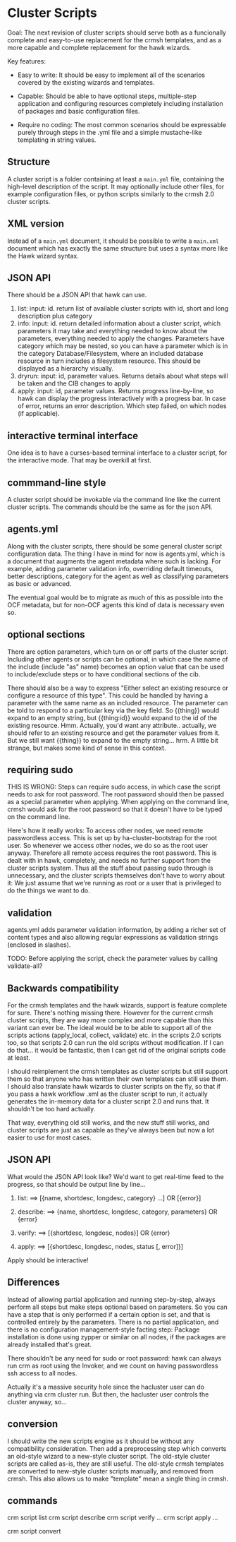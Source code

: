 # Cluster Scripts

Goal: The next revision of cluster scripts should serve both as a
funcionally complete and easy-to-use replacement for the crmsh
templates, and as a more capable and complete replacement for the hawk
wizards.

Key features:

- Easy to write: It should be easy to implement all of the scenarios
  covered by the existing wizards and templates.

- Capable: Should be able to have optional steps, multiple-step
  application and configuring resources completely including
  installation of packages and basic configuration files.

- Require no coding: The most common scenarios should be expressable
  purely through steps in the .yml file and a simple mustache-like
  templating in string values.

## Structure

A cluster script is a folder containing at least a `main.yml` file,
containing the high-level description of the script. It may optionally
include other files, for example configuration files, or python
scripts similarly to the crmsh 2.0 cluster scripts.


## XML version

Instead of a `main.yml` document, it should be possible to write a
`main.xml` document which has exactly the same structure but uses a
syntax more like the Hawk wizard syntax.

## JSON API

There should be a JSON API that hawk can use.

1. list: input: id. return list of available cluster scripts with id, short
and long description plus category
2. info: input: id. return detailed information about a cluster script, which
parameters it may take and everything needed to know about the
parameters, everything needed to apply the changes. Parameters have
category which may be nested, so you can have a parameter which is in
the category Database/Filesystem, where an included database resource
in turn includes a filesystem resource. This should be displayed as a
hierarchy visually.
3. dryrun: input: id, parameter values. Returns details about what
steps will be taken and the CIB changes to apply
4. apply: input: id, parameter values. Returns progress line-by-line,
so hawk can display the progress interactively with a progress bar.
In case of error, returns an error description. Which step failed, on
which nodes (if applicable).

## interactive terminal interface

One idea is to have a curses-based terminal interface to a cluster
script, for the interactive mode. That may be overkill at first.

## commmand-line style

A cluster script should be invokable via the command line like the
current cluster scripts. The commands should be the same as for the
json API.

## agents.yml

Along with the cluster scripts, there should be some general cluster
script configuration data. The thing I have in mind for now is
agents.yml, which is a document that augments the agent metadata where
such is lacking. For example, adding parameter validation info,
overriding default timeouts, better descriptions, category for the
agent as well as classifying parameters as basic or advanced.

The eventual goal would be to migrate as much of this as possible into
the OCF metadata, but for non-OCF agents this kind of data is
necessary even so.


## optional sections

There are option parameters, which turn on or off parts of the cluster
script. Including other agents or scripts can be optional, in which
case the name of the include (include "as" name) becomes an option
value that can be used to include/exclude steps or to have conditional
sections of the cib.

There should also be a way to express "Either select an existing
resource or configure a resource of this type". This could be handled
by having a parameter with the same name as an included resource. The
parameter can be told to respond to a particular key via the key
field. So {{thing}} would expand to an empty string, but {{thing:id}}
would expand to the id of the existing resource. Hmm. Actually, you'd
want any attribute.. actually, we should refer to an existing resource
and get the parameter values from it. But we still want {{thing}} to
expand to the empty string... hrm. A little bit strange, but makes
some kind of sense in this context.

## requiring sudo

THIS IS WRONG:
Steps can require sudo access, in which case the script needs to ask
for root password. The root password should then be passed as a
special parameter when applying. When applying on the command line,
crmsh would ask for the root password so that it doesn't have to be
typed on the command line.

Here's how it really works: To access other nodes, we need remote
passwordless access. This is set up by ha-cluster-bootstrap for the
root user. So whenever we access other nodes, we do so as the root
user anyway. Therefore all remote access requires the root
password. This is dealt with in hawk, completely, and needs no further
support from the cluster scripts system. Thus all the stuff about
passing sudo through is unnecessary, and the cluster scripts
themselves don't have to worry about it: We just assume that we're
running as root or a user that is privileged to do the things we want
to do.

## validation

agents.yml adds parameter validation information, by adding a richer
set of content types and also allowing regular expressions as
validation strings (enclosed in slashes).

TODO: Before applying the script, check the parameter values by
calling <agent> validate-all?

## Backwards compatibility

For the crmsh templates and the hawk wizards, support is feature
complete for sure. There's nothing missing there. However for the
current crmsh cluster scripts, they are way more complex and more
capable than this variant can ever be. The ideal would be to be able
to support all of the scripts actions (apply_local, collect, validate)
etc. in the scripts 2.0 scripts too, so that scripts 2.0 can run the
old scripts without modification. If I can do that... it would be
fantastic, then I can get rid of the original scripts code at least.

I should reimplement the crmsh templates as cluster scripts but still
support them so that anyone who has written their own templates can
still use them. I should also translate hawk wizards to cluster
scripts on the fly, so that if you pass a hawk workflow .xml as the
cluster script to run, it actually generates the in-memory data for a
cluster script 2.0 and runs that. It shouldn't be too hard actually.

That way, everything old still works, and the new stuff still works,
and cluster scripts are just as capable as they've always been but now
a lot easier to use for most cases.


## JSON API

What would the JSON API look like? We'd want to get real-time feed to
the progress, so that should be output line by line...

1. list: ==>
[{name, shortdesc, longdesc, category} ...]
OR
[{error}]

2. describe: <name> ==>
{name, shortdesc, longdesc, category, parameters}
OR
{error}

3. verify: <name> <parameters> ==>
[{shortdesc, longdesc, nodes}]
OR
{error}

4. apply: <name> <parameters> ==>
[{shortdesc, longdesc, nodes, status [, error]}]

Apply should be interactive!


## Differences

Instead of allowing partial application and running step-by-step,
always perform all steps but make steps optional based on
parameters. So you can have a step that is only performed if a certain
option is set, and that is controlled entirely by the
parameters. There is no partial application, and there is no
configuration management-style facting step: Package installation is
done using zypper or similar on all nodes, if the packages are already
installed that's great.

There shouldn't be any need for sudo or root password: hawk can always
run crm as root using the Invoker, and we count on having passwordless
ssh access to all nodes.

Actually it's a massive security hole since the hacluster user can do
anything via crm cluster run. But then, the hacluster user controls
the cluster anyway, so...

## conversion

I should write the new scripts engine as it should be without any
compatibility consideration. Then add a preprocessing step which
converts an old-style wizard to a new-style cluster script. The
old-style cluster scripts are called as-is, they are still useful.
The old-style crmsh templates are converted to new-style cluster
scripts manually, and removed from crmsh. This also allows us to make
"template" mean a single thing in crmsh.



## commands

crm script list
crm script describe <name>
crm script verify <name> <params>...
crm script apply <name> <params>...

crm script convert <template>|<wizard>|<script 1.0>
crm script api <command> <params>...


## moving from scripts 1.0 to 2.0

There are really a few main things missing from the scripts 1.0 to make
them usable:

1. Support for configuring a CIB in a easier way than writing a python
script and invoking it.

2. Support for including another script as a sub-step / partial.

3. Support for having optional steps via on/off parameters.

4. Support for executing commands or small bash snippets directly.

5. Categories for parameters and scripts.

so,

1. a new top-level section: include:

2. New step actions:

  - call
  - install - ensure that the given packages are installed
  - service - ensure that the given service states are enforced
  - cib - apply the given CIB
  

## from hawk wizards

the hawk override construction means "use this as the default value
for this parameter instead of whatever the default was". Maybe a more
intuitive approach is to merge the contents of parameters in the
include template block with the parameters in the actual template to
get the final information.


Parameters should have the same elements as resource agent parameters
as far as possible:

- name
- unique (?) Means that other instances of this agent cannot be
  configured with the same value. For example, a virtual IP.
- required (?) Should default to true, I think.
- longdesc
- shortdesc
- default
- type - basic types plus /<regex>/, [choice1, choice2, ...], file,
  device, directory, port, ipaddress, <n>..<m>

Yeah. Should switch from "name+description" to
"name+shortdesc+longdesc" for both scripts and parameters.


# stepwise execution

There's no reason not to keep supporting this! In fact, we should be
able to be mostly backwards-compatible with earlier scripts.

# XML document format

There's no reason this shouldn't be doable either! Just need a

XML -> Script() parser.
